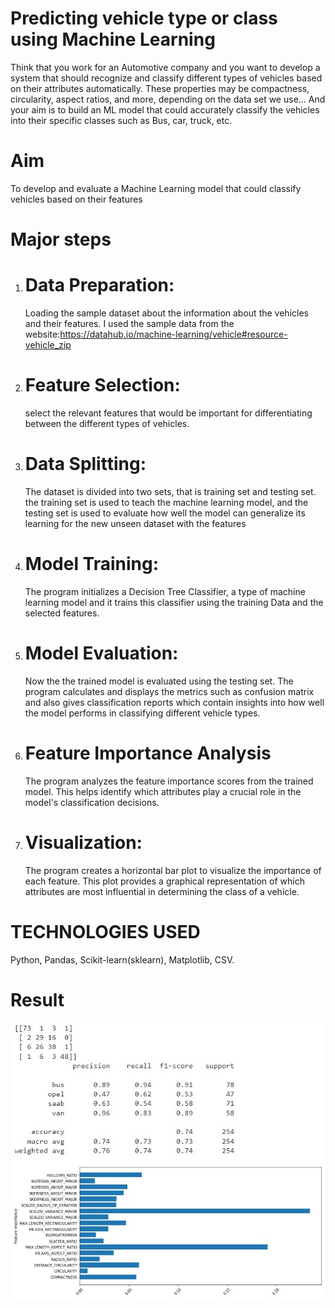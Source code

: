 # Predicting vehicle type or class using Machine Learning
Think that you work for an Automotive company and you want to develop a system that should recognize and classify different types of vehicles based on their attributes automatically. These properties may be compactness, circularity, aspect ratios, and more, depending on the data set we use... And your aim is to build an ML model that could accurately classify the vehicles into their specific classes such as Bus, car, truck, etc.
# Aim
To develop and evaluate a Machine Learning  model that could classify vehicles based on their features 
# Major steps
1. # Data Preparation:
     Loading the sample dataset about the information about the vehicles and their features. I used the sample data from the website:https://datahub.io/machine-learning/vehicle#resource-vehicle_zip
2. # Feature Selection:
   select the relevant features that would be important for differentiating between the different types of vehicles.
3. # Data Splitting:
   The dataset is divided into two sets, that is training set and testing set. the training set is used to teach the machine learning model, and the testing set is used to evaluate how well the model can generalize its learning for the new unseen dataset with the features
4. # Model Training:
   The program initializes a Decision Tree Classifier, a type of machine learning model and it trains this classifier using the training Data and the selected features.
5. # Model Evaluation:
   Now the the trained model is evaluated using the testing set. The program calculates and displays the metrics such as confusion matrix and also gives classification reports which contain insights into how well the model performs in classifying different vehicle types.
6. # Feature Importance Analysis
   The program analyzes the feature importance scores from the trained model. This helps identify which attributes play a crucial role in the model's classification decisions.
7. # Visualization:
   The program creates a horizontal bar plot to visualize the importance of each feature. This plot provides a graphical representation of which attributes are most influential in determining the class of a vehicle.


# TECHNOLOGIES USED
Python,
Pandas,
Scikit-learn(sklearn),
Matplotlib,
CSV.

# Result
![Result](py2.jpg)








